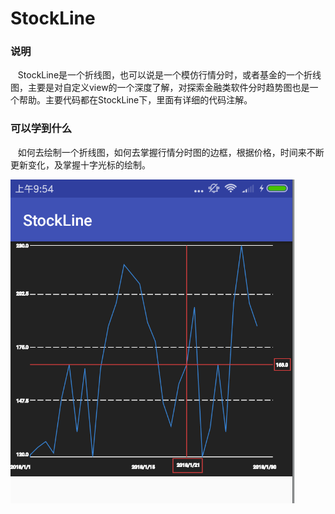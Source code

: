 # StockLine

### 说明
    StockLine是一个折线图，也可以说是一个模仿行情分时，或者基金的一个折线图，主要是对自定义view的一个深度了解，对探索金融类软件分时趋势图也是一个帮助。主要代码都在StockLine下，里面有详细的代码注解。
### 可以学到什么
    如何去绘制一个折线图，如何去掌握行情分时图的边框，根据价格，时间来不断更新变化，及掌握十字光标的绘制。

![](stockline.png)
